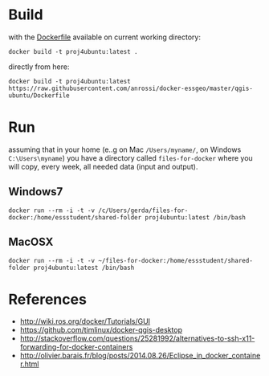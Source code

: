 # Build

with the [Dockerfile](Dockerfile) available on current working directory:

```
docker build -t proj4ubuntu:latest .
```

directly from here:

```
docker build -t proj4ubuntu:latest https://raw.githubusercontent.com/anrossi/docker-essgeo/master/qgis-ubuntu/Dockerfile
```

# Run

assuming that in your home  (e..g on Mac ```/Users/myname/```, on Windows ```C:\Users\myname```) you have a directory called ```files-for-docker``` where you will copy, every week, all needed data (input and output).

## Windows7

```
docker run --rm -i -t -v /c/Users/gerda/files-for-docker:/home/essstudent/shared-folder proj4ubuntu:latest /bin/bash

```

## MacOSX

```
docker run --rm -i -t -v ~/files-for-docker:/home/essstudent/shared-folder proj4ubuntu:latest /bin/bash
```

# References

* http://wiki.ros.org/docker/Tutorials/GUI
* https://github.com/timlinux/docker-qgis-desktop
* http://stackoverflow.com/questions/25281992/alternatives-to-ssh-x11-forwarding-for-docker-containers
* http://olivier.barais.fr/blog/posts/2014.08.26/Eclipse_in_docker_container.html


